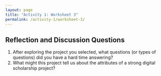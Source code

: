 ```yaml
---
layout: page
title: "Activity 1: Worksheet 3"
permalink: /activity-1/worksheet-3/
---
```


## Reflection and Discussion Questions

1. After exploring the project you selected, what questions (or types of questions) did you have a hard time answering?
1. What might this project tell us about the attributes of a strong digital scholarship project?
